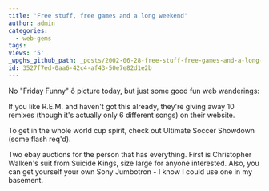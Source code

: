 ```yaml
---
title: 'Free stuff, free games and a long weekend'
author: admin
categories:
  - web-gems
tags: 
views: '5'
_wpghs_github_path: _posts/2002-06-28-free-stuff-free-games-and-a-long-weekend.md
id: 3527f7ed-0aa6-42c4-af43-50e7e82d1e2b
---
```

<p>No "Friday Funny" ô picture today, but just some good fun web wanderings:</p>
<p>If you like R.E.M. and haven't got this already, they're giving away 10 remixes (though it's actually only 6 different songs) on their website.</p>
<p>To get in the whole world cup spirit, check out Ultimate Soccer Showdown (some flash req'd).</p>
<p>Two ebay auctions for the person that has everything. First is Christopher Walken's suit from Suicide Kings, size large for anyone interested. Also, you can get yourself your own Sony Jumbotron - I know I could use one in my basement.</p>

